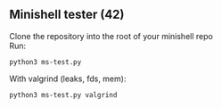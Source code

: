 ## Minishell tester (42)

Clone the repository into the root of your minishell repo\
Run: 
```
python3 ms-test.py
```
With valgrind (leaks, fds, mem):
```
python3 ms-test.py valgrind
```

